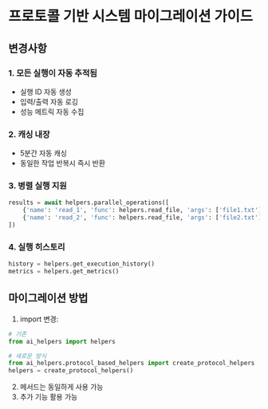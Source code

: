# 프로토콜 기반 시스템 마이그레이션 가이드

## 변경사항

### 1. 모든 실행이 자동 추적됨
- 실행 ID 자동 생성
- 입력/출력 자동 로깅
- 성능 메트릭 자동 수집

### 2. 캐싱 내장
- 5분간 자동 캐싱
- 동일한 작업 반복시 즉시 반환

### 3. 병렬 실행 지원
```python
results = await helpers.parallel_operations([
    {'name': 'read_1', 'func': helpers.read_file, 'args': ['file1.txt']},
    {'name': 'read_2', 'func': helpers.read_file, 'args': ['file2.txt']}
])
```

### 4. 실행 히스토리
```python
history = helpers.get_execution_history()
metrics = helpers.get_metrics()
```

## 마이그레이션 방법

1. import 변경:
```python
# 기존
from ai_helpers import helpers

# 새로운 방식
from ai_helpers.protocol_based_helpers import create_protocol_helpers
helpers = create_protocol_helpers()
```

2. 메서드는 동일하게 사용 가능
3. 추가 기능 활용 가능
